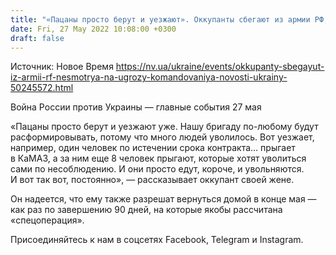 ```yaml
---
title: "«Пацаны просто берут и уезжают». Оккупанты сбегают из армии РФ, несмотря на угрозы расстрелов и наказаний — перехват СБУ"
date: Fri, 27 May 2022 10:08:00 +0300
draft: false
---
```

Источник: Новое Время https://nv.ua/ukraine/events/okkupanty-sbegayut-iz-armii-rf-nesmotrya-na-ugrozy-komandovaniya-novosti-ukrainy-50245572.html


Война России против Украины — главные события 27 мая

«Пацаны просто берут и уезжают уже. Нашу бригаду по-любому будут расформировывать, потому что много людей уволилось. Вот уезжает, например, один человек по истечении срока контракта… прыгает в КаМАЗ, а за ним еще 8 человек прыгают, которые хотят уволиться сами по несоблюдению. И они просто едут, короче, и увольняются. И вот так вот, постоянно», — рассказывает оккупант своей жене.

Он надеется, что ему также разрешат вернуться домой в конце мая — как раз по завершению 90 дней, на которые якобы рассчитана «спецоперация».

Присоединяйтесь к нам в соцсетях Facebook, Telegram и Instagram.

